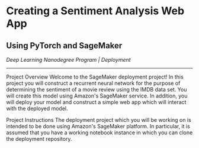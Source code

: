 # Creating a Sentiment Analysis Web App
## Using PyTorch and SageMaker

_Deep Learning Nanodegree Program | Deployment_

---

Project Overview
Welcome to the SageMaker deployment project! In this project you will construct a recurrent neural network for the purpose of determining the sentiment of a movie review using the IMDB data set. You will create this model using Amazon's SageMaker service. In addition, you will deploy your model and construct a simple web app which will interact with the deployed model.

Project Instructions
The deployment project which you will be working on is intended to be done using Amazon's SageMaker platform. In particular, it is assumed that you have a working notebook instance in which you can clone the deployment repository.